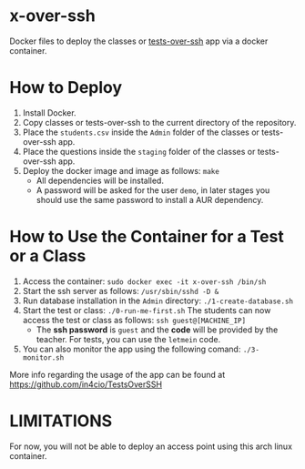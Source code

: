 # x-over-ssh

Docker files to deploy the classes or [tests-over-ssh](https://github.com/in4cio/TestsOverSSH) app via a docker container.


# How to Deploy
1. Install Docker.
2. Copy classes or tests-over-ssh to the current directory of the repository.
3. Place the ```students.csv``` inside the ```Admin``` folder of the classes or tests-over-ssh app.
4. Place the questions inside the ```staging``` folder of the classes or tests-over-ssh app.
5. Deploy the docker image and image as follows: ```make```<br/>
   - All dependencies will be installed.
   - A password will be asked for the user ```demo```, in later stages you should use the same password to install a AUR dependency.

# How to Use the Container for a Test or a Class

1. Access the container: ```sudo docker exec -it x-over-ssh /bin/sh```
2. Start the ssh server as follows: ```/usr/sbin/sshd -D &```
3. Run database installation in the ``Admin`` directory: ```./1-create-database.sh```
4. Start the test or class: ```./0-run-me-first.sh```
   The students can now access the test or class as follows: ```ssh guest@[MACHINE_IP]```<br/>
   - The **ssh password** is ```guest``` and the **code** will be provided by the teacher. For tests, you can use the ```letmein``` code.
5. You can also monitor the app using the following comand: ```./3-monitor.sh```

More info regarding the usage of the app can be found at https://github.com/in4cio/TestsOverSSH

# LIMITATIONS

For now, you will not be able to deploy an access point using this arch linux container.

